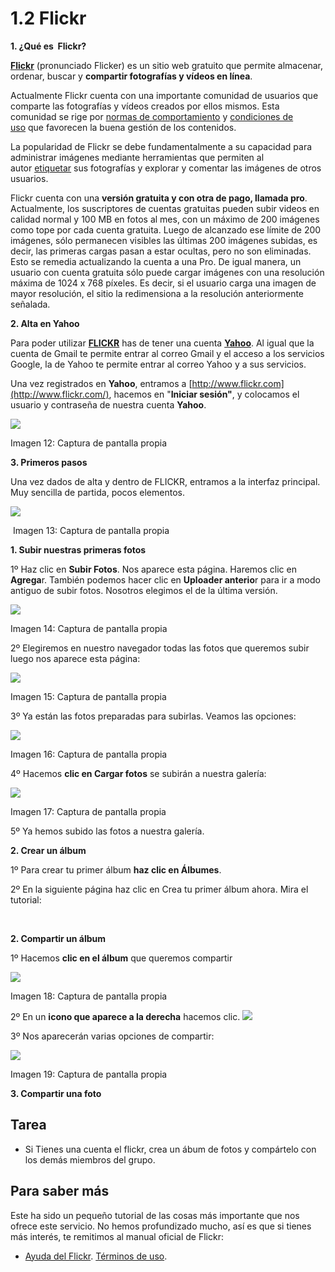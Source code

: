 # 1.2 Flickr

**1\. ¿Qué es  Flickr?**

[**Flickr**](http://www.flickr.com/) (pronunciado Flicker) es un sitio web gratuito que permite almacenar, ordenar, buscar y **compartir fotografías y vídeos en línea**.

Actualmente Flickr cuenta con una importante comunidad de usuarios que comparte las fotografías y vídeos creados por ellos mismos. Esta comunidad se rige por [normas de comportamiento](http://www.flickr.com/guidelines.gne) y [condiciones de uso](http://es.docs.yahoo.com/info/utos.html) que favorecen la buena gestión de los contenidos.

La popularidad de Flickr se debe fundamentalmente a su capacidad para administrar imágenes mediante herramientas que permiten al autor [etiquetar](http://es.wikipedia.org/wiki/Etiqueta_(metadato) "Etiqueta (metadato)") sus fotografías y explorar y comentar las imágenes de otros usuarios.

Flickr cuenta con una **versión gratuita y con otra de pago, llamada pro**. Actualmente, los suscriptores de cuentas gratuitas pueden subir videos en calidad normal y 100 MB en fotos al mes, con un máximo de 200 imágenes como tope por cada cuenta gratuita. Luego de alcanzado ese límite de 200 imágenes, sólo permanecen visibles las últimas 200 imágenes subidas, es decir, las primeras cargas pasan a estar ocultas, pero no son eliminadas. Esto se remedia actualizando la cuenta a una Pro. De igual manera, un usuario con cuenta gratuita sólo puede cargar imágenes con una resolución máxima de 1024 x 768 píxeles. Es decir, si el usuario carga una imagen de mayor resolución, el sitio la redimensiona a la resolución anteriormente señalada.

**2\. Alta en Yahoo**

Para poder utilizar [**FLICKR**](http://www.flickr.com/) has de tener una cuenta [**Yahoo**](http://es.yahoo.com/?s=https). Al igual que la cuenta de Gmail te permite entrar al correo Gmail y el acceso a los servicios Google, la de Yahoo te permite entrar al correo Yahoo y a sus servicios.

Una vez registrados en **Yahoo**, entramos a [http://www.flickr.com](http://www.flickr.com/), hacemos en "**Iniciar sesión"**, y colocamos el usuario y contraseña de nuestra cuenta **Yahoo**.


![](img/flikr1.jpg)


Imagen 12: Captura de pantalla propia 

**3\. Primeros pasos**

Una vez dados de alta y dentro de FLICKR, entramos a la interfaz principal. Muy sencilla de partida, pocos elementos.


![](img/flicker2.jpg)


 Imagen 13: Captura de pantalla propia

**1\. Subir nuestras primeras fotos**

1º Haz clic en **Subir Fotos**. Nos aparece esta página. Haremos clic en **Agrega**r. También podemos hacer clic en **Uploader anterio**r para ir a modo antiguo de subir fotos. Nosotros elegimos el de la última versión.


![](img/flickr3.jpg)


Imagen 14: Captura de pantalla propia

2º Elegiremos en nuestro navegador todas las fotos que queremos subir luego nos aparece esta página:


![](img/flickr4.jpg)


Imagen 15: Captura de pantalla propia

3º Ya están las fotos preparadas para subirlas. Veamos las opciones:


![](img/flickr6.jpg)


Imagen 16: Captura de pantalla propia

4º Hacemos **clic en Cargar fotos** se subirán a nuestra galería:


![](img/flickr7.jpg)


Imagen 17: Captura de pantalla propia

5º Ya hemos subido las fotos a nuestra galería.

**2\. Crear un álbum**

1º Para crear tu primer álbum **haz clic en Álbumes**.

2º En la siguiente página haz clic en Crea tu primer álbum ahora. Mira el tutorial:

 

**2\. Compartir un álbum**

1º Hacemos **clic en el álbum** que queremos compartir


![](img/flickr8.jpg)


Imagen 18: Captura de pantalla propia


2º En un **icono que aparece a la derecha** hacemos clic. ![](img/icono.jpg)


3º Nos aparecerán varias opciones de compartir:


![](img/flickr9.jpg)


Imagen 19: Captura de pantalla propia

**3\. Compartir una foto**

## Tarea

*   Si Tienes una cuenta el flickr, crea un ábum de fotos y compártelo con los demás miembros del grupo.

## Para saber más

Este ha sido un pequeño tutorial de las cosas más importante que nos ofrece este servicio. No hemos profundizado mucho, así es que si tienes más interés, te remitimos al manual oficial de Flickr:

*   [Ayuda del Flickr](http://www.flickr.com/help/). [Términos de uso](http://info.yahoo.com/legal/es/yahoo/utos/es-es/).


